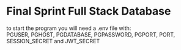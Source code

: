 # Final Sprint Full Stack Database

to start the program you will need a .env file with:<br>
PGUSER,
PGHOST,
PGDATABASE,
PGPASSWORD,
PGPORT,
PORT,
SESSION_SECRET and
JWT_SECRET
